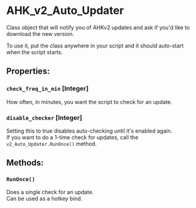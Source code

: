 # AHK_v2_Auto_Updater

Class object that will notify you of AHKv2 updates and ask if you'd like to download the new version.

To use it, put the class anywhere in your script and it should auto-start when the script starts.

## Properties:

### `check_freq_in_min` [Integer]  
How often, in minutes, you want the script to check for an update.

### `disable_checker` [Integer]  
Setting this to true disables auto-checking until it's enabled again.  
If you want to do a 1-time check for updates, call the `v2_Auto_Updater.RunOnce()` method.

## Methods:

### `RunOnce()`
Does a single check for an update.  
Can be used as a hotkey bind.

